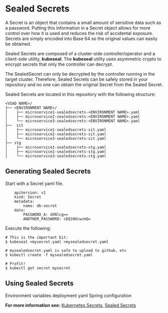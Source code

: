 # Sealed Secrets

A Secret is an object that contains a small amount of sensitive data such as a password. Putting this information in a Secret object allows for more control over how it is used and reduces the risk of accidental exposure.  Secrets are simply encoded into Base 64 so the original values can easily be obtained.  

Sealed Secrets are composed of a cluster-side controller/operator and a client-side utility, **kubeseal**.  The **kubeseal** utility uses asymmetric crypto to encrypt secrets that only the controller can decrypt.  

The SealedSecret can only be decrypted by the controller running in the target cluster.  Therefore, Sealed Secrets can be safely stored in your repository and no one can obtain the original Secret from the Sealed Secret.

Sealed Secrets are located in this repository with the following structure:
```
<VSAD NAME>/  
├── <ENVIRONMENT NAME>/  
│	 ├── microservice1-sealedsecrets-<ENVIRONMENT NAME>.yaml
│	 ├── microservice2-sealedsecrets-<ENVIRONMENT NAME>.yaml  
│	 └── microservice3-sealedsecrets-<ENVIRONMENT NAME>.yaml
├──  sit  
│	 ├── microservice1-sealedsecrets-sit.yaml
│	 ├── microservice2-sealedsecrets-sit.yaml  
│	 └── microservice3-sealedsecrets-sit.yaml 
├── stg 
│	 ├── microservice1-sealedsecrets-stg.yaml
│	 ├── microservice2-sealedsecrets-stg.yaml  
│	 └── microservice3-sealedsecrets-stg.yaml
```

## Generating Sealed Secrets

Start with a Secret yaml file.  

		apiVersion: v1
		kind: Secret
		metadata:
			name: db-secret
		data:
			PASSWORD_A: dXNlcg==
			ANOTHER_PASSWORD: cDQ1NXcwcmQ=
	

Execute the following:

	# This is the important bit:
	$ kubeseal <mysecret.yaml >mysealedsecret.yaml

	# mysealedsecret.yaml is safe to upload to github, etc
	$ kubectl create -f mysealedsecret.yaml

	# Profit!
	$ kubectl get secret mysecret


## Using Sealed Secrets 

Environment variables
deployment yaml
Spring configuration

**For more information see:**
[Kubernetes Secrets](https://kubernetes.io/docs/concepts/configuration/secret/),
[Sealed Secrets](https://github.com/bitnami-labs/sealed-secrets)
